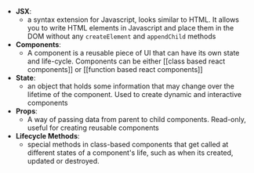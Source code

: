 - **JSX**: 
	- a syntax extension for Javascript, looks similar to HTML. It allows you to write HTML elements in Javascript and place them in the DOM without any `createElement` and `appendChild` methods
- **Components**: 
	- A component is a reusable piece of UI that can have its own state and life-cycle. Components can be either [[class based react components]] or [[function based react components]]
- **State**: 
	- an object that holds some information that may change over the lifetime of the component. Used to create dynamic and interactive components 
- **Props**:
	- A way of passing data from parent to child components. Read-only, useful for  creating reusable components 
- **Lifecycle Methods**:
	- special methods in class-based components that get called at different states of a component's life, such as when its created, updated or destroyed. 